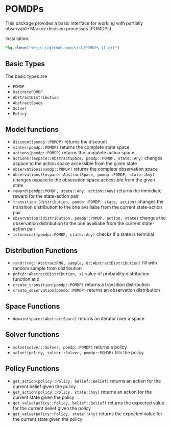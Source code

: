 # POMDPs

This package provides a basic interface for working with partially observable Markov decision processes (POMDPs).

Installation:
```julia
Pkg.clone("https://github.com/sisl/POMDPs.jl.git")
```

## Basic Types

The basic types are

- `POMDP`
- `DsicretePOMDP`
- `AbstractDistribution`
- `AbstractSpace`
- `Solver`
- `Policy`

## Model functions

- `discount(pomdp::POMDP)` returns the discount
- `states(pomdp::POMDP)` returns the complete state space 
- `actions(pomdp::POMDP)` returns the complete action space
- `actions!(aspace::AbstractSpace, pomdp::POMDP, state::Any)` changes aspace to the action space accessible from the given state
- `observations(pomdp::POMDP)` returns the complete observation space
- `observations!(ospace::AbstractSpace, pomdp::POMDP, state::Any)` changes ospace to the obsevation space accessible from the given state
- `reward(pomdp::POMDP, state::Any, action::Any)` returns the immidiate reward for the state-action pair
- `transition!(distribution, pomdp::POMDP, state, action)` changes the transition distribution to the one availiabe from the current state-action pair 
- `observation!(distribution, pomdp::POMDP, action, state)` changes the observation distribution to the one availiabe from the current state-action pair 
- `isterminal(pomdp::POMDP, state::Any)` checks if a state is terminal


## Distribution Functions

- `rand!(rng::AbstractRNG, sample, d::AbstractDistribution)` fill with random sample from distribution
- `pdf(d::AbstractDistribution, x)` value of probablity distribution function at x
- `create_transition(pomdp::POMDP)` returns a transition distribution
- `create_observation(pomdp::POMDP)` returns an observation distribution


## Space Functions
- `domain(space::AbstractSpace)` returns an iterator over a space


## Solver functions

- `solve(solver::Solver, pomdp::POMDP)` returns a policy
- `solve!(policy, solver::Solver, pomdp::POMDP)` fills the policy


## Policy Functions
- `get_action(policy::Policy, belief::Belief)` returns an action for the current belief given the policy
- `get_action(policy::Policy, state::Any)` returns an action for the current state given the policy
- `get_value(policy::Policy, belief::Belief)` returns the expected value for the current belief given the policy
- `get_value(policy::Policy, state::Any)` returns the expected value for the current state given the policy

